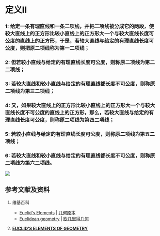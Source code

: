 # 定义Ⅱ

### 1: 给定一条有理直线和一条二项线，并把二项线被分成它的两段，使较大直线上的正方形比较小直线上的正方形大一个与较大直线长度可公度的直线上的正方形，于是，若较大直线与给定的有理直线长度可公度，则把原二项线称为第一二项线；

### 2: 但若较小直线与给定的有理直线长度可公度，则称原二项线为第二二项线；

### 3: 若较大直线和较小直线与给定的有理直线都长度不可公度，则称原二项线为第三二项线；

### 4: 又，如果较大直线上的正方形比较小直线上的正方形大一个与较大直线长度不可公度的直线上的正方形，那么，若较大直线与给定的有理直线长度可公度，则称原二项线为第四二项线；

### 5: 若较小直线与给定的有理直线长度可公度，则称原二项线为第五二项线；

### 6: 若较大直线和较小直线与给定的有理直线都长度不可公度，则称原二项线为第六二项线。

![](/images/欧几里得几何/欧几里得元素中典型的几何实验/卷10/定义Ⅱ/1.jpg)

## 参考文献及资料

1. 维基百科
	- [Euclid's Elements](https://en.wikipedia.org/wiki/Euclid%27s_Elements) | [几何原本](https://zh.wikipedia.org/wiki/%E5%87%A0%E4%BD%95%E5%8E%9F%E6%9C%AC) 
	- [Euclidean geometry](https://en.wikipedia.org/wiki/Euclidean_geometry) | [欧几里得几何](https://zh.wikipedia.org/wiki/%E6%AC%A7%E5%87%A0%E9%87%8C%E5%BE%97%E5%87%A0%E4%BD%95) 

2. [**EUCLID’S ELEMENTS OF GEOMETRY**](https://farside.ph.utexas.edu/books/Euclid/Elements.pdf) 






